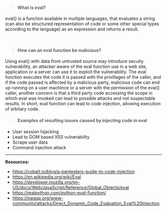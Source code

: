 > #### What is eval?
> 
eval() is a function available in multiple languages, that evaluates a string (can also be structured representation of code or some other special types according to the language) as an expression and returns a result.

<br>

> #### How can an eval function be malicious?
Using eval() with data from untrusted source may introduce secuity vulnerability, an attacker aware of the eval function use in a web site, application or a server can use it to exploit the vulnerability.
The eval function executes the code it is passed with the privillages of the caller, and if the code passed is affected by a malicious party, malicious code can end up running on a user machince or a server with the permission of the eval() caller, another concern is that a third party code accessing the scope in which eval was invoked can lead to possible attacks and not suspectable results.
In short, eval function can lead to code injection, allowing execution of arbitary code.

> #### Examples of resulting issues caused by injecting code in eval 
- User session hijacking
- Lead to DOM based XSS vulnerability
- Scrape user data
- Command injection attack

------
**Resources:**
- https://cobalt.io/blog/a-pentesters-guide-to-code-injection
- https://en.wikipedia.org/wiki/Eval
- https://developer.mozilla.org/en-US/docs/Web/JavaScript/Reference/Global_Objects/eval
- https://realpython.com/python-eval-function/
- https://owasp.org/www-community/attacks/Direct_Dynamic_Code_Evaluation_Eval%20Injection
